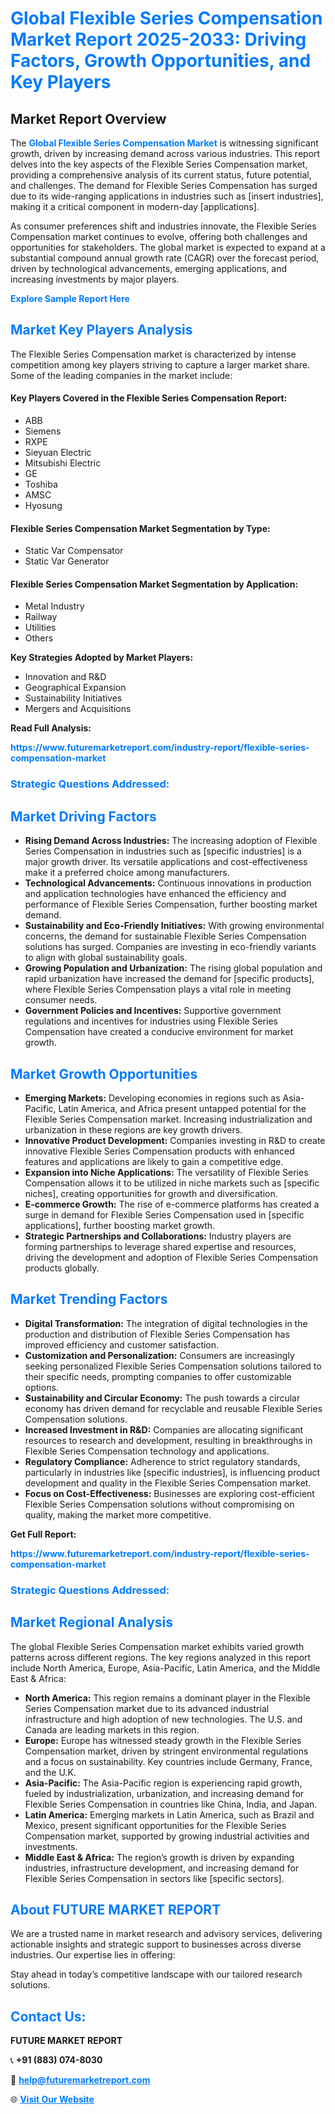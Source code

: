 <h1 style="color: #007BFF;">Global Flexible Series Compensation Market Report 2025-2033: Driving Factors, Growth Opportunities, and Key Players</h1>

<section id="overview">
<h2>Market Report Overview</h2>
<p>The <a href="https://www.futuremarketreport.com/industry-report/flexible-series-compensation-market" style="color: #007BFF; text-decoration: none;"><strong>Global Flexible Series Compensation Market</strong></a> is witnessing significant growth, driven by increasing demand across various industries. This report delves into the key aspects of the Flexible Series Compensation market, providing a comprehensive analysis of its current status, future potential, and challenges. The demand for Flexible Series Compensation has surged due to its wide-ranging applications in industries such as [insert industries], making it a critical component in modern-day [applications].</p>
<p>As consumer preferences shift and industries innovate, the Flexible Series Compensation market continues to evolve, offering both challenges and opportunities for stakeholders. The global market is expected to expand at a substantial compound annual growth rate (CAGR) over the forecast period, driven by technological advancements, emerging applications, and increasing investments by major players.</p>
</section>

<section id="overview">
<p><a href="https://www.futuremarketreport.com/request-sample/reportId=37129" style="color: #007BFF; text-decoration: none;"><strong>Explore Sample Report Here</strong></a></p>
</section>

<section id="key-players">
<h2 style="color: #007BFF;">Market Key Players Analysis</h2>
<p>The Flexible Series Compensation market is characterized by intense competition among key players striving to capture a larger market share. Some of the leading companies in the market include:</p>
<h4>Key Players Covered in the Flexible Series Compensation Report:</h4>
<ul><li>ABB</li><li>Siemens</li><li>RXPE</li><li>Sieyuan Electric</li><li>Mitsubishi Electric</li><li>GE</li><li>Toshiba</li><li>AMSC</li><li>Hyosung</li></ul>
<h4>Flexible Series Compensation Market Segmentation by Type:</h4>
<ul><li>Static Var Compensator</li><li>Static Var Generator</li></ul>

<h4>Flexible Series Compensation Market Segmentation by Application:</h4>
<ul><li>Metal Industry</li><li>Railway</li><li>Utilities</li><li>Others</li></ul>
<p><strong>Key Strategies Adopted by Market Players:</strong></p>
<ul>
<li>Innovation and R&D</li>
<li>Geographical Expansion</li>
<li>Sustainability Initiatives</li>
<li>Mergers and Acquisitions</li>
</ul>
</section>

<section>
<p><strong>Read Full Analysis: </strong></p><a href="https://www.futuremarketreport.com/industry-report/flexible-series-compensation-market" style="color: #007BFF; text-decoration: none;"><strong>https://www.futuremarketreport.com/industry-report/flexible-series-compensation-market</strong></a>
<h3 style="color: #007BFF;">Strategic Questions Addressed:</h3>
</section>

<section id="driving-factors">
<h2 style="color: #007BFF;">Market Driving Factors</h2>
<ul>
<li><strong>Rising Demand Across Industries:</strong> The increasing adoption of Flexible Series Compensation in industries such as [specific industries] is a major growth driver. Its versatile applications and cost-effectiveness make it a preferred choice among manufacturers.</li>
<li><strong>Technological Advancements:</strong> Continuous innovations in production and application technologies have enhanced the efficiency and performance of Flexible Series Compensation, further boosting market demand.</li>
<li><strong>Sustainability and Eco-Friendly Initiatives:</strong> With growing environmental concerns, the demand for sustainable Flexible Series Compensation solutions has surged. Companies are investing in eco-friendly variants to align with global sustainability goals.</li>
<li><strong>Growing Population and Urbanization:</strong> The rising global population and rapid urbanization have increased the demand for [specific products], where Flexible Series Compensation plays a vital role in meeting consumer needs.</li>
<li><strong>Government Policies and Incentives:</strong> Supportive government regulations and incentives for industries using Flexible Series Compensation have created a conducive environment for market growth.</li>
</ul>
</section>

<section id="growth-opportunities">
<h2 style="color: #007BFF;">Market Growth Opportunities</h2>
<ul>
<li><strong>Emerging Markets:</strong> Developing economies in regions such as Asia-Pacific, Latin America, and Africa present untapped potential for the Flexible Series Compensation market. Increasing industrialization and urbanization in these regions are key growth drivers.</li>
<li><strong>Innovative Product Development:</strong> Companies investing in R&D to create innovative Flexible Series Compensation products with enhanced features and applications are likely to gain a competitive edge.</li>
<li><strong>Expansion into Niche Applications:</strong> The versatility of Flexible Series Compensation allows it to be utilized in niche markets such as [specific niches], creating opportunities for growth and diversification.</li>
<li><strong>E-commerce Growth:</strong> The rise of e-commerce platforms has created a surge in demand for Flexible Series Compensation used in [specific applications], further boosting market growth.</li>
<li><strong>Strategic Partnerships and Collaborations:</strong> Industry players are forming partnerships to leverage shared expertise and resources, driving the development and adoption of Flexible Series Compensation products globally.</li>
</ul>
</section>

<section id="trending-factors">
<h2 style="color: #007BFF;">Market Trending Factors</h2>
<ul>
<li><strong>Digital Transformation:</strong> The integration of digital technologies in the production and distribution of Flexible Series Compensation has improved efficiency and customer satisfaction.</li>
<li><strong>Customization and Personalization:</strong> Consumers are increasingly seeking personalized Flexible Series Compensation solutions tailored to their specific needs, prompting companies to offer customizable options.</li>
<li><strong>Sustainability and Circular Economy:</strong> The push towards a circular economy has driven demand for recyclable and reusable Flexible Series Compensation solutions.</li>
<li><strong>Increased Investment in R&D:</strong> Companies are allocating significant resources to research and development, resulting in breakthroughs in Flexible Series Compensation technology and applications.</li>
<li><strong>Regulatory Compliance:</strong> Adherence to strict regulatory standards, particularly in industries like [specific industries], is influencing product development and quality in the Flexible Series Compensation market.</li>
<li><strong>Focus on Cost-Effectiveness:</strong> Businesses are exploring cost-efficient Flexible Series Compensation solutions without compromising on quality, making the market more competitive.</li>
</ul>
</section>

<section>
<p><strong>Get Full Report: </strong></p><a href="https://www.futuremarketreport.com/industry-report/flexible-series-compensation-market" style="color: #007BFF; text-decoration: none;"><strong>https://www.futuremarketreport.com/industry-report/flexible-series-compensation-market</strong></a>
<h3 style="color: #007BFF;">Strategic Questions Addressed:</h3>
</section>


<section id="regional-analysis">
<h2 style="color: #007BFF;">Market Regional Analysis</h2>
<p>The global Flexible Series Compensation market exhibits varied growth patterns across different regions. The key regions analyzed in this report include North America, Europe, Asia-Pacific, Latin America, and the Middle East & Africa:</p>
<ul>
<li><strong>North America:</strong> This region remains a dominant player in the Flexible Series Compensation market due to its advanced industrial infrastructure and high adoption of new technologies. The U.S. and Canada are leading markets in this region.</li>
<li><strong>Europe:</strong> Europe has witnessed steady growth in the Flexible Series Compensation market, driven by stringent environmental regulations and a focus on sustainability. Key countries include Germany, France, and the U.K.</li>
<li><strong>Asia-Pacific:</strong> The Asia-Pacific region is experiencing rapid growth, fueled by industrialization, urbanization, and increasing demand for Flexible Series Compensation in countries like China, India, and Japan.</li>
<li><strong>Latin America:</strong> Emerging markets in Latin America, such as Brazil and Mexico, present significant opportunities for the Flexible Series Compensation market, supported by growing industrial activities and investments.</li>
<li><strong>Middle East & Africa:</strong> The region’s growth is driven by expanding industries, infrastructure development, and increasing demand for Flexible Series Compensation in sectors like [specific sectors].</li>
</ul>
</section>

<footer>
<h2 style="color: #007BFF;">About FUTURE MARKET REPORT</h2>
<p>We are a trusted name in market research and advisory services, delivering actionable insights and strategic support to businesses across diverse industries. Our expertise lies in offering:</p>

<p>Stay ahead in today’s competitive landscape with our tailored research solutions.</p>

<h2 style="color: #007BFF;">Contact Us:</h2>
<p><strong>FUTURE MARKET REPORT</strong></p>
<p>📞 <strong>+91 (883) 074-8030</strong></p>
<p>📧 <strong><a href="mailto:help@futuremarketreport.com" style="color: #007BFF;">help@futuremarketreport.com</a></strong></p>
<p>🌐 <strong><a href="https://www.futuremarketreport.com/" style="color: #007BFF;">Visit Our Website</a></strong></p>
</footer>